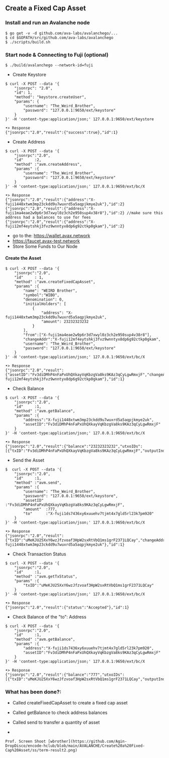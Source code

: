 Create a Fixed Cap Asset
------------------------

### Install and run an Avalanche node

``` {.hljs}
$ go get -v -d github.com/ava-labs/avalanchego/...
$ cd $GOPATH/src/github.com/ava-labs/avalanchego
$ ./scripts/build.sh
```

### Start node & Connecting to Fuji (optional) 

``` {.hljs}
$ ./build/avalanchego --network-id=fuji
```

-   Create Keystore

``` {.hljs}
$ curl -X POST --data '{
    "jsonrpc": "2.0",
    "id": 1,
    "method": "keystore.createUser",
    "params": {
        "username": "The_Weird_Brother",
        "password": "127.0.0.1:9650/ext/keystore"
    }
}' -H 'content-type:application/json;' 127.0.0.1:9650/ext/keystore
```

``` {.hljs}
•> Response 
{"jsonrpc":"2.0","result":{"success":true},"id":1}
```

-   Create Address

``` {.hljs}
$ curl -X POST --data '{
    "jsonrpc":"2.0",
    "id"     :2,
    "method" :"avm.createAddress",
    "params" :{
        "username": "The_Weird_Brother",
        "password": "127.0.0.1:9650/ext/keystore"
    }
}' -H 'content-type:application/json;' 127.0.0.1:9650/ext/bc/X
```

``` {.hljs}
•> Response 
{"jsonrpc":"2.0","result":{"address":"X-fuji1448xtwm3mp23ckdd9u7wuxrd5a5aqpjkmye2uk"},"id":2}
{"jsonrpc":"2.0","result":{"address":"X-fuji1ma4eae2w9p6r3d7xwyl0z3ch2e950sup4v38r8"},"id":2} //make sure this address had a balances to use for fees
{"jsonrpc":"2.0","result":{"address":"X-fuji12mf4eytshkj3fvz9wnntyx8dp6g92ctkp0gkam"},"id":2}
```

-   go to the: https://wallet.avax.network
-   https://faucet.avax-test.network
-   Store Some Funds to Our Node

#### Create the Asset

``` {.hljs}
$ curl -X POST --data '{
    "jsonrpc":"2.0",
    "id"     : 1,
    "method" :"avm.createFixedCapAsset",
    "params" :{
        "name": "WEIRD Brother",
        "symbol":"WIBO",
        "denomination": 0,
        "initialHolders": [
            {
                "address": "X-fuji1448xtwm3mp23ckdd9u7wuxrd5a5aqpjkmye2uk",
                "amount": 23232323232
            }
        ],
        "from":["X-fuji1ma4eae2w9p6r3d7xwyl0z3ch2e950sup4v38r8"],
        "changeAddr":"X-fuji12mf4eytshkj3fvz9wnntyx8dp6g92ctkp0gkam",
        "username": "The_Weird_Brother",
        "password": "127.0.0.1:9650/ext/keystore"
    }
}' -H 'content-type:application/json;' 127.0.0.1:9650/ext/bc/X
```

``` {.hljs}
•> Response 
{"jsonrpc":"2.0","result":{"assetID":"Fv3diDMhP4nFaPxUhQXkayVqKbzgVa8ks9KAz3qCyLgwRmxjF","changeAddr":"X-fuji12mf4eytshkj3fvz9wnntyx8dp6g92ctkp0gkam"},"id":1}
```

-   Check Balance

``` {.hljs}
$ curl -X POST --data '{
    "jsonrpc":"2.0",
    "id"     :1,
    "method" :"avm.getBalance",
    "params" :{
        "address":"X-fuji1448xtwm3mp23ckdd9u7wuxrd5a5aqpjkmye2uk",
        "assetID":"Fv3diDMhP4nFaPxUhQXkayVqKbzgVa8ks9KAz3qCyLgwRmxjF"
    }
}' -H 'content-type:application/json;' 127.0.0.1:9650/ext/bc/X
```

``` {.hljs}
•> Response 
{"jsonrpc":"2.0","result":{"balance":"23232323232","utxoIDs":[{"txID":"Fv3diDMhP4nFaPxUhQXkayVqKbzgVa8ks9KAz3qCyLgwRmxjF","outputIndex":1}]},"id":1}
```

-   Send the Asset

``` {.hljs}
$  curl -X POST --data '{
    "jsonrpc":"2.0",
    "id"     :1,
    "method" :"avm.send",
    "params" :{
        "username": "The_Weird_Brother",
        "password": "127.0.0.1:9650/ext/keystore",
        "assetID" :"Fv3diDMhP4nFaPxUhQXkayVqKbzgVa8ks9KAz3qCyLgwRmxjF",
        "amount"  :777,
        "to"      :"X-fuji1ds7436xy6xuuehv7tjmt4x7gld5rl23k7pm920"
    }
}' -H 'content-type:application/json;' 127.0.0.1:9650/ext/bc/X   
```

``` {.hljs}
•> Response 
{"jsonrpc":"2.0","result":{"txID":"uMeKJU25XxY6wzJfzvoaf3HpW2sxRtVbQ1ms1grF2371LQCay","changeAddr":"X-fuji1448xtwm3mp23ckdd9u7wuxrd5a5aqpjkmye2uk"},"id":1}
```

-   Check Transaction Status

``` {.hljs}
$ curl -X POST --data '{
    "jsonrpc":"2.0",
    "id"     :1,
    "method" :"avm.getTxStatus",
    "params" :{
        "txID":"uMeKJU25XxY6wzJfzvoaf3HpW2sxRtVbQ1ms1grF2371LQCay"
    }
}' -H 'content-type:application/json;' 127.0.0.1:9650/ext/bc/X
```

``` {.hljs}
•> Response 
{"jsonrpc":"2.0","result":{"status":"Accepted"},"id":1}
```

-   Check Balance of the "to": Address

``` {.hljs}
$ curl -X POST --data '{
    "jsonrpc":"2.0",
    "id"     :1,
    "method" :"avm.getBalance",
    "params" :{
        "address":"X-fuji1ds7436xy6xuuehv7tjmt4x7gld5rl23k7pm920",
        "assetID":"Fv3diDMhP4nFaPxUhQXkayVqKbzgVa8ks9KAz3qCyLgwRmxjF"
    }
}' -H 'content-type:application/json;' 127.0.0.1:9650/ext/bc/X
```

``` {.hljs}
•> Response 
{"jsonrpc":"2.0","result":{"balance":"777","utxoIDs":[{"txID":"uMeKJU25XxY6wzJfzvoaf3HpW2sxRtVbQ1ms1grF2371LQCay","outputIndex":0}]},"id":1}
```

### What has been done?:

-   Called createFixedCapAsset to create a fixed cap asset

-   Called getBalance to check address balances

-   Called send to transfer a quantity of asset

-   

    Prof. Screen Shoot [wbrother](https://github.com/Agin-DropDisco/encode-hclub/blob/main/AVALANCHE/Create%20a%20Fixed-Cap%20Asset/ss/term-result2.png)


